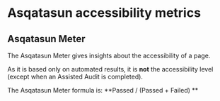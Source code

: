 # Asqatasun accessibility metrics

## Asqatasun Meter

The Asqatasun Meter gives insights about the accessibility of a page.

As it is based only on automated results, it is **not** the accessibility level
(except when an Assisted Audit is completed).

The Asqatasun Meter formula is: **Passed / (Passed + Failed) **
